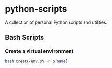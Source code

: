 # python-scripts

A collection of personal Python scripts and utilities.

## Bash Scripts

### Create a virtual environment

```bash
bash create-env.sh -n ${name}
```
